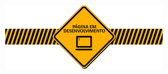<img src="https://github.com/Interacao-Humano-Computador/2021.2-Grupo-05-Yale/blob/inicio/docs/documentos/imagens/output_zvmmKf.gif?raw=true"  />
